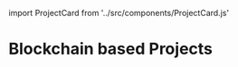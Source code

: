 
import ProjectCard from '../src/components/ProjectCard.js'

# Blockchain based Projects
<ProjectCard 
  title="DSC Token" 
  description="A custom ERC-20 token built on the Ethereum blockchain. DSC is pegged to the Indian Rupee (INR), maintaining a 1:1 value while remaining decentralized." 
  githubLink="https://github.com/BLOCK-PROGRAMR/DSC" 
/>

<ProjectCard 
  title="Voting Application" 
  description="A decentralized voting platform using Solidity and React. It enables secure, transparent voting between two candidates (YCP and TDP) via smart contracts, with MetaMask integration for authentication." 
  githubLink="https://github.com/BLOCK-PROGRAMR/Block-vote" 
/>

<ProjectCard 
  title="Lottery DApp" 
  description="A decentralized lottery application with no middleman. Uses Chainlink oracles to ensure fairness and real-time randomness." 
  githubLink="https://github.com/BLOCK-PROGRAMR/LOTTERYDAP" 
/>

<ProjectCard 
  title="Fund Me" 
  description="A Solidity-based smart contract that accepts ETH and allows users to fund a contract, with real-time ETH-to-USD conversion using an oracle." 
  githubLink="https://github.com/BLOCK-PROGRAMR/FundTest" 
/>

<ProjectCard 
  title="Emotion NFT" 
  description="An NFT project where users can mint NFTs based on their mood or emotions. Built with smart contracts and Web3 tools." 
  githubLink="https://github.com/BLOCK-PROGRAMR/Emotion-NFT" 
/>

<ProjectCard 
  title="Optimus NFT" 
  description="A Foundry-based NFT project deployed on a testnet and integrated with OpenSea. Designed to explore NFT minting and marketplace listing." 
  githubLink="https://github.com/BLOCK-PROGRAMR/Optimus_NFT" 
/>
